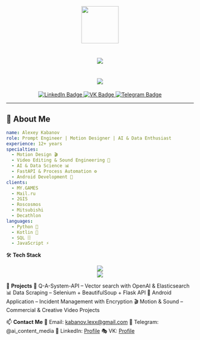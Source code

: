 <div align="center">
  <img src="https://media.giphy.com/media/M9gbBd9nbDrOTu1Mqx/giphy.gif" width="100"/>
</div>

<h1 align="center">
  <img src="https://readme-typing-svg.herokuapp.com?font=Fira+Code&weight=600&size=24&pause=1000&color=3A6FDB&center=true&vCenter=true&width=600&lines=Привет!+Я+Алексей+Кабанов;Motion+Designer+|+Prompt+Engineer+|+AI+Enthusiast;Data+Science+|+FastAPI+|+Android+Developer" />
</h1>

<h1 align="center">
  <img src="https://readme-typing-svg.herokuapp.com?font=Fira+Code&weight=600&size=24&pause=1000&color=3A6FDB&center=true&vCenter=true&width=600&lines=Hello!+I'm+Alexey+Kabanov;Motion+Designer+|+Prompt+Engineer+|+AI+Enthusiast;Data+Science+|+FastAPI+|+Android+Developer" />
</h1>

<div align="center">
  <a href="https://www.linkedin.com/in/aleksey-kabanov/">
    <img src="https://img.shields.io/badge/LinkedIn-blue?style=for-the-badge&logo=linkedin&logoColor=white" alt="LinkedIn Badge"/>
  </a>
  <a href="https://vk.com/alisher.olegovich">
    <img src="https://img.shields.io/badge/VK-blue?style=for-the-badge&logo=vk&logoColor=white" alt="VK Badge"/>
  </a>
  <a href="https://t.me/ai_content_media">
    <img src="https://img.shields.io/badge/Telegram-blue?style=for-the-badge&logo=telegram&logoColor=white" alt="Telegram Badge"/>
  </a>
</div>

<div align="center">
  <img src="https://komarev.com/ghpvc/?username=kotleha&style=flat-square&color=blue" alt=""/>
</div>

---

## 🚀 About Me  

```yaml
name: Alexey Kabanov
role: Prompt Engineer | Motion Designer | AI & Data Enthusiast
experience: 12+ years
specialties:
  - Motion Design 🎬
  - Video Editing & Sound Engineering 🎼
  - AI & Data Science 📊
  - FastAPI & Process Automation ⚙️
  - Android Development 📱
clients:
  - MY.GAMES
  - Mail.ru
  - 2GIS
  - Roscosmos
  - Mitsubishi
  - Decathlon
languages:
  - Python 🐍
  - Kotlin 🚀
  - SQL 🗄️
  - JavaScript ⚡
```

🛠️ **Tech Stack**
<div align="center"> <img src="https://github-readme-streak-stats.herokuapp.com?user=kotleha&theme=dark&background=000000" /> <br> <img src="https://github-readme-stats.vercel.app/api/top-langs/?username=kotleha&layout=compact&theme=vision-friendly-dark" /> </div>

🎯 **Projects**
🚀 Q-A-System-API – Vector search with OpenAI & Elasticsearch
📊 Data Scraping – Selenium + BeautifulSoup + Flask API
📱 Android Application – Incident Management with Encryption
🎬 Motion & Sound – Commercial & Creative Video Projects

📫 **Contact Me**
📩 Email: kabanov.lexx@gmail.com
📡 Telegram: @ai_content_media
💼 LinkedIn: [Profile](https://www.linkedin.com/in/aleksey-kabanov/)
🎭 VK: [Profile](https://vk.com/alisher.olegovich)
